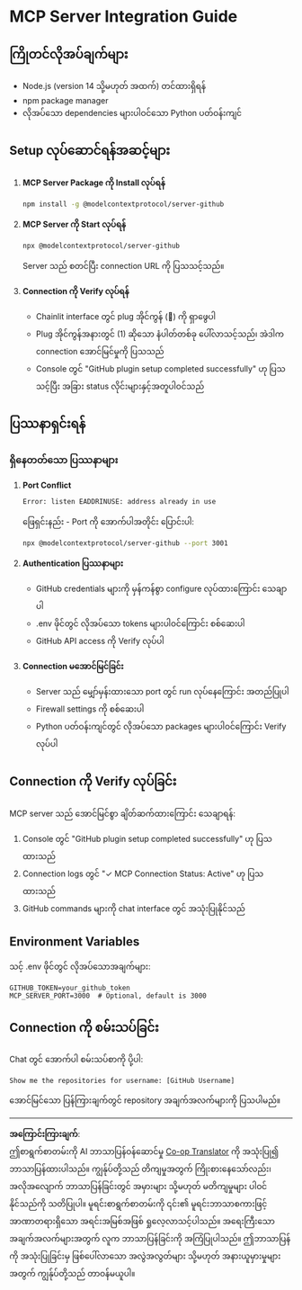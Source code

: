 <!--
CO_OP_TRANSLATOR_METADATA:
{
  "original_hash": "c4be907703b836d1a1c360db20da4de9",
  "translation_date": "2025-08-30T10:43:29+00:00",
  "source_file": "11-agentic-protocols/code_samples/github-mcp/MCP_SETUP.md",
  "language_code": "my"
}
-->
# MCP Server Integration Guide

## ကြိုတင်လိုအပ်ချက်များ
- Node.js (version 14 သို့မဟုတ် အထက်) တင်ထားရှိရန်
- npm package manager
- လိုအပ်သော dependencies များပါဝင်သော Python ပတ်ဝန်းကျင်

## Setup လုပ်ဆောင်ရန်အဆင့်များ

1. **MCP Server Package ကို Install လုပ်ရန်**
   ```bash
   npm install -g @modelcontextprotocol/server-github
   ```

2. **MCP Server ကို Start လုပ်ရန်**
   ```bash
   npx @modelcontextprotocol/server-github
   ```  
   Server သည် စတင်ပြီး connection URL ကို ပြသသင့်သည်။

3. **Connection ကို Verify လုပ်ရန်**
   - Chainlit interface တွင် plug အိုင်ကွန် (🔌) ကို ရှာဖွေပါ  
   - Plug အိုင်ကွန်အနားတွင် (1) ဆိုသော နံပါတ်တစ်ခု ပေါ်လာသင့်သည်၊ အဲဒါက connection အောင်မြင်မှုကို ပြသသည်  
   - Console တွင် "GitHub plugin setup completed successfully" ဟု ပြသသင့်ပြီး အခြား status လိုင်းများနှင့်အတူပါဝင်သည်  

## ပြဿနာရှင်းရန်

### ရှိနေတတ်သော ပြဿနာများ

1. **Port Conflict**
   ```bash
   Error: listen EADDRINUSE: address already in use
   ```  
   ဖြေရှင်းနည်း - Port ကို အောက်ပါအတိုင်း ပြောင်းပါ:
   ```bash
   npx @modelcontextprotocol/server-github --port 3001
   ```

2. **Authentication ပြဿနာများ**
   - GitHub credentials များကို မှန်ကန်စွာ configure လုပ်ထားကြောင်း သေချာပါ  
   - .env ဖိုင်တွင် လိုအပ်သော tokens များပါဝင်ကြောင်း စစ်ဆေးပါ  
   - GitHub API access ကို Verify လုပ်ပါ  

3. **Connection မအောင်မြင်ခြင်း**
   - Server သည် မျှော်မှန်းထားသော port တွင် run လုပ်နေကြောင်း အတည်ပြုပါ  
   - Firewall settings ကို စစ်ဆေးပါ  
   - Python ပတ်ဝန်းကျင်တွင် လိုအပ်သော packages များပါဝင်ကြောင်း Verify လုပ်ပါ  

## Connection ကို Verify လုပ်ခြင်း

MCP server သည် အောင်မြင်စွာ ချိတ်ဆက်ထားကြောင်း သေချာရန်:
1. Console တွင် "GitHub plugin setup completed successfully" ဟု ပြသထားသည်  
2. Connection logs တွင် "✓ MCP Connection Status: Active" ဟု ပြသထားသည်  
3. GitHub commands များကို chat interface တွင် အသုံးပြုနိုင်သည်  

## Environment Variables

သင့် .env ဖိုင်တွင် လိုအပ်သောအချက်များ:
```
GITHUB_TOKEN=your_github_token
MCP_SERVER_PORT=3000  # Optional, default is 3000
```

## Connection ကို စမ်းသပ်ခြင်း

Chat တွင် အောက်ပါ စမ်းသပ်စာကို ပို့ပါ:
```
Show me the repositories for username: [GitHub Username]
```  
အောင်မြင်သော ပြန်ကြားချက်တွင် repository အချက်အလက်များကို ပြသပါမည်။  

---

**အကြောင်းကြားချက်**:  
ဤစာရွက်စာတမ်းကို AI ဘာသာပြန်ဝန်ဆောင်မှု [Co-op Translator](https://github.com/Azure/co-op-translator) ကို အသုံးပြု၍ ဘာသာပြန်ထားပါသည်။ ကျွန်ုပ်တို့သည် တိကျမှုအတွက် ကြိုးစားနေသော်လည်း၊ အလိုအလျောက် ဘာသာပြန်ခြင်းတွင် အမှားများ သို့မဟုတ် မတိကျမှုများ ပါဝင်နိုင်သည်ကို သတိပြုပါ။ မူရင်းစာရွက်စာတမ်းကို ၎င်း၏ မူရင်းဘာသာစကားဖြင့် အာဏာတရားရှိသော အရင်းအမြစ်အဖြစ် ရှုလေ့လာသင့်ပါသည်။ အရေးကြီးသော အချက်အလက်များအတွက် လူက ဘာသာပြန်ခြင်းကို အကြံပြုပါသည်။ ဤဘာသာပြန်ကို အသုံးပြုခြင်းမှ ဖြစ်ပေါ်လာသော အလွဲအလွတ်များ သို့မဟုတ် အနားယူမှားမှုများအတွက် ကျွန်ုပ်တို့သည် တာဝန်မယူပါ။